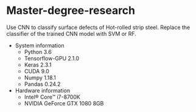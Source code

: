 # Master-degree-research
Use CNN to classify surface defects of Hot-rolled strip steel. Replace the classifier of the trained CNN model with SVM or RF.

* System information
  * Python 3.6
  * Tensorflow-GPU 2.1.0
  * Keras 2.3.1
  * CUDA 9.0
  * Numpy 1.18.1
  * Pandas 0.24.2
* Hardware information
  * Intel® Core™ i7-8700K
  * NVIDIA GeForce GTX 1080 8GB
